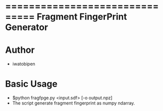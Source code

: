 ===============================
Fragment FingerPrint Generator
===============================



Author
=======
- iwatobipen


Basic Usage
============
- $python fragfpge.py <input.sdf> [-o output.npz]
- The script generate fragment fingerprint as numpy ndarray.

